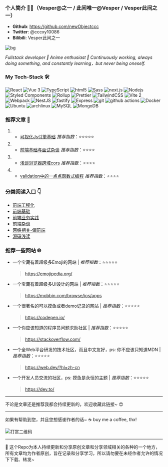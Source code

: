 ### 个人简介 🧑‍🌾（Vesper@之一 / 此间唯一@Vesper / Vesper此间之一）

- **Github**: https://github.com/newObjectccc
- **Twitter**: @cccxy10086
- **Bilibili**: Vesper此间之一

![bg](https://pbs.twimg.com/profile_banners/750599636772061184/1700839325/1080x360)

*Fullstack developer ‖ Anime enthusiast ‖ Continuously working, always doing something, and constantly learning，but never being oneself.*

### My Tech-Stack 🛠️

<span>
  <img alt="React" src="https://img.shields.io/badge/-React-45b8d8?style=flat-square&logo=react&logoColor=white" />
  <img alt="Vue 3" src="https://img.shields.io/badge/-Vue-5BA17F?style=flat-square&logo=vue.js&logoColor=white" />
  <img alt="TypeScript" src="https://img.shields.io/badge/-TypeScript-007ACC?style=flat-square&logo=typescript&logoColor=white" />
  <img alt="html5" src="https://img.shields.io/badge/-HTML5-E34F26?style=flat-square&logo=html5&logoColor=white" />
  <img alt="Sass" src="https://img.shields.io/badge/-Sass-CC6699?style=flat-square&logo=sass&logoColor=white" />
  <img alt="next.js" src="https://img.shields.io/badge/-Next.js-000000?style=flat-square&logo=next.js&logoColor=white" />
  <img alt="Nodejs" src="https://img.shields.io/badge/-Nodejs-43853d?style=flat-square&logo=Node.js&logoColor=white" />
  <img alt="Styled Components" src="https://img.shields.io/badge/-Styled_Components-db7092?style=flat-square&logo=styled-components&logoColor=white" />
  <img alt="Rollup" src="https://img.shields.io/badge/-Rollup-EC4A3F?style=flat-square&logo=rollup.js&logoColor=white" />
  <img alt="Prettier" src="https://img.shields.io/badge/-Prettier-F7B93E?style=flat-square&logo=prettier&logoColor=white" />
  <img alt="TailwindCSS" src="https://img.shields.io/badge/-tailwindcss-50B3D0?style=flat-square&logo=tailwindcss&logoColor=white" />
  <img alt="Vite 2" src="https://img.shields.io/badge/-Vite-81A3F9?style=flat-square&logo=vite&logoColor=white" />
  <img alt="Webpack" src="https://img.shields.io/badge/-Webpack-8DD6F9?style=flat-square&logo=webpack&logoColor=white" />
  <img alt="NestJS" src="https://img.shields.io/badge/-NestJS-ea2845?style=flat-square&logo=nestjs&logoColor=white" />
  <img alt="fastify" src="https://img.shields.io/badge/-fastify-000000?style=flat-square&logo=nestjs&logoColor=white" />
  <img alt="Express" src="https://img.shields.io/badge/-express-13aa52?style=flat-square&logo=express&logoColor=white" />
  <img alt="git" src="https://img.shields.io/badge/-Git-F05032?style=flat-square&logo=git&logoColor=white" />
  <img alt="github actions" src="https://img.shields.io/badge/-Github_Actions-2088FF?style=flat-square&logo=github-actions&logoColor=white" />
  <img alt="Docker" src="https://img.shields.io/badge/-Docker-46a2f1?style=flat-square&logo=docker&logoColor=white" />
  <img alt="Ubuntu" src="https://img.shields.io/badge/-Ubuntu-DB652A?style=flat-square&logo=ubuntu&logoColor=white" />
  <img alt="archlinux" src="https://img.shields.io/badge/-archlinux-1793D1?style=flat-square&logo=ubuntu&logoColor=white" />
  <img alt="MySQL" src="https://img.shields.io/badge/MySQL-%2300f.svg?logo=mysql&amp;logoColor=white">
  <img alt="MongoDB" src="https://img.shields.io/badge/-MongoDB-13aa52?style=flat-square&logo=mongodb&logoColor=white" />
</span>

### 推荐文章 📓

1. - [可视化Js引擎基础](./前端基础/前端基础-可视化Js引擎基础.md) *推荐指数*：⭐️⭐️⭐️⭐️⭐️
2. - [前端基础与面试杂谈](./前端杂谈/前端杂谈-前端基础与面试.md) *推荐指数*：⭐️⭐️⭐️⭐️
3. - [浅谈浏览器跨域cors](./网络相关-偏前端/浏览器跨域cors一次说明白.md) *推荐指数*：⭐️⭐️⭐️⭐️
4. - [validation中的一点点函数式编程](./前端业务实践/实际业务validator中的函数式编程.md) *推荐指数*：⭐️⭐️⭐️⭐️

### 分类阅读入口 👇

- [前端工程化](./前端工程化)
- [前端基础](./前端基础)
- [前端业务实践](./前端业务实践)
- [前端杂谈](./前端杂谈)
- [网络相关-偏前端](./网络相关-偏前端)
- [源码浅读](./源码浅读)

### 推荐一些网站 🌐

- 一个宝藏有着超级多Emoji的网站 | *推荐指数*：⭐️⭐️⭐️⭐️⭐️
  > https://emojipedia.org/
- 一个宝藏有着超级多UI设计的网站 | *推荐指数*：⭐️⭐️⭐️⭐️⭐️
  > https://mobbin.com/browse/ios/apps
- 一个很著名的可以摸鱼或者demo记录的网站 | *推荐指数*：⭐️⭐️⭐️⭐️⭐️
  > https://codepen.io/
- 一个你应该知道的程序员问题求助社区 | *推荐指数*：⭐️⭐️⭐️⭐️⭐️
  > https://stackoverflow.com/
- 一个全Web平台研发的技术社区，而且中文友好，ps: 你不应该只知道MDN | *推荐指数*：⭐️⭐️⭐️⭐️⭐️
  > https://web.dev/?hl=zh-cn
- 一个开发人员交流的社区，ps: 摸鱼是永恒的主题 | *推荐指数*：⭐️⭐️⭐️⭐️⭐️
  > https://dev.to/

--------------------------------------------------

不论是文章还是推荐我都会持续更新的，欢迎收藏此链接~ 😍

--------------------------------------------------

如果有帮助到您，并且您想感谢作者的话~ ☕ buy me a coffee, thx!

![打赏二维码](https://github.com/newObjectccc/newObjectccc.github.io/assets/42132586/dfef27aa-4b93-4e11-b62f-8691ea379ae7)

--------------------------------------------------

🚀 这个Repo为本人持续更新和分享原创文章和分享领域相关的各种的一个地方，所有文章均为作者原创，旨在记录和分享学习，所以请勿要在未经作者允许的情况下下载、转发~
